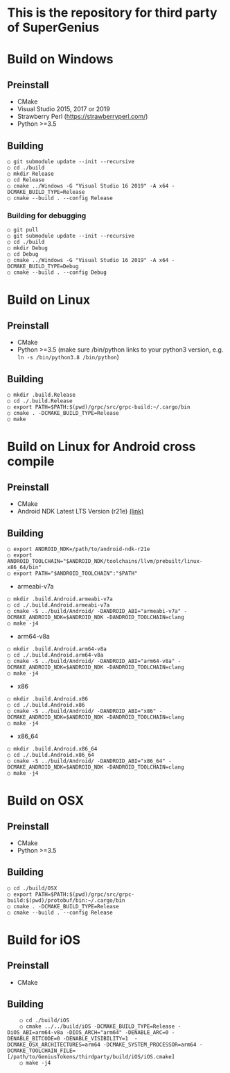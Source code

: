 This is the repository for third party of SuperGenius
===================================

# Build on Windows

## Preinstall
- CMake 
- Visual Studio 2015, 2017 or 2019
- Strawberry Perl (https://strawberryperl.com/)
- Python >=3.5
## Building	
    ○ git submodule update --init --recursive
    ○ cd ./build
    ○ mkdir Release
    ○ cd Release
    ○ cmake ../Windows -G "Visual Studio 16 2019" -A x64 -DCMAKE_BUILD_TYPE=Release
    ○ cmake --build . --config Release

### Building for debugging
	○ git pull
	○ git submodule update --init --recursive
	○ cd ./build
	○ mkdir Debug
	○ cd Debug
	○ cmake ../Windows -G "Visual Studio 16 2019" -A x64 -DCMAKE_BUILD_TYPE=Debug 
	○ cmake --build . --config Debug
# Build on Linux
## Preinstall
- CMake 
- Python >=3.5 (make sure /bin/python links to your python3 version, e.g. `ln -s /bin/python3.8 /bin/python`)
## Building
	○ mkdir .build.Release
	○ cd ./.build.Release	
	○ export PATH=$PATH:$(pwd)/grpc/src/grpc-build:~/.cargo/bin
	○ cmake . -DCMAKE_BUILD_TYPE=Release
	○ make
# Build on Linux for Android cross compile
## Preinstall
- CMake 
- Android NDK Latest LTS Version (r21e) [(link)](https://developer.android.com/ndk/downloads#lts-downloads)
## Building
	○ export ANDROID_NDK=/path/to/android-ndk-r21e
	○ export ANDROID_TOOLCHAIN="$ANDROID_NDK/toolchains/llvm/prebuilt/linux-x86_64/bin"
	○ export PATH="$ANDROID_TOOLCHAIN":"$PATH" 
* armeabi-v7a
```
○ mkdir .build.Android.armeabi-v7a
○ cd ./.build.Android.armeabi-v7a
○ cmake -S ../build/Android/ -DANDROID_ABI="armeabi-v7a" -DCMAKE_ANDROID_NDK=$ANDROID_NDK -DANDROID_TOOLCHAIN=clang
○ make -j4
```	
* arm64-v8a
```
○ mkdir .build.Android.arm64-v8a
○ cd ./.build.Android.arm64-v8a
○ cmake -S ../build/Android/ -DANDROID_ABI="arm64-v8a" -DCMAKE_ANDROID_NDK=$ANDROID_NDK -DANDROID_TOOLCHAIN=clang
○ make -j4
```
* x86
```
○ mkdir .build.Android.x86
○ cd ./.build.Android.x86
○ cmake -S ../build/Android/ -DANDROID_ABI="x86" -DCMAKE_ANDROID_NDK=$ANDROID_NDK -DANDROID_TOOLCHAIN=clang
○ make -j4
```
* x86_64
```
○ mkdir .build.Android.x86_64
○ cd ./.build.Android.x86_64
○ cmake -S ../build/Android/ -DANDROID_ABI="x86_64" -DCMAKE_ANDROID_NDK=$ANDROID_NDK -DANDROID_TOOLCHAIN=clang
○ make -j4
```
# Build on OSX
## Preinstall
   - CMake    
   - Python >=3.5
 ## Building
    ○ cd ./build/OSX
	○ export PATH=$PATH:$(pwd)/grpc/src/grpc-build:$(pwd)/protobuf/bin:~/.cargo/bin
    ○ cmake . -DCMAKE_BUILD_TYPE=Release
    ○ cmake --build . --config Release

# Build for iOS
## Preinstall
  - CMake

## Building
```
    ○ cd ./build/iOS
    ○ cmake ../../build/iOS -DCMAKE_BUILD_TYPE=Release -DiOS_ABI=arm64-v8a -DIOS_ARCH="arm64" -DENABLE_ARC=0 -DENABLE_BITCODE=0 -DENABLE_VISIBILITY=1  -DCMAKE_OSX_ARCHITECTURES=arm64 -DCMAKE_SYSTEM_PROCESSOR=arm64 -DCMAKE_TOOLCHAIN_FILE=[/path/to/GeniusTokens/thirdparty/build/iOS/iOS.cmake]
    ○ make -j4
```
